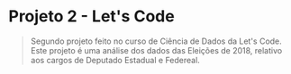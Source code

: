 # Projeto 2 - Let's Code #
> Segundo projeto feito no curso de Ciência de Dados da Let's Code. Este projeto é uma análise dos dados das Eleições de 2018, relativo aos cargos de Deputado Estadual e Federeal.
